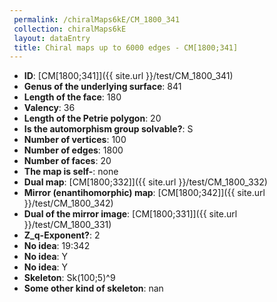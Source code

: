 ```yaml
--- 
 permalink: /chiralMaps6kE/CM_1800_341 
 collection: chiralMaps6kE
 layout: dataEntry
 title: Chiral maps up to 6000 edges - CM[1800;341]
---
```


- **ID**: [CM[1800;341]]({{ site.url }}/test/CM_1800_341)
- **Genus of the underlying surface**: 841
- **Length of the face**: 180
- **Valency**: 36
- **Length of the Petrie polygon**: 20
- **Is the automorphism group solvable?**: S
- **Number of vertices**: 100
- **Number of edges**: 1800
- **Number of faces**: 20
- **The map is self-**: none
- **Dual map**: [CM[1800;332]]({{ site.url }}/test/CM_1800_332)
- **Mirror (enantihomorphic) map**: [CM[1800;342]]({{ site.url }}/test/CM_1800_342)
- **Dual of the mirror image**: [CM[1800;331]]({{ site.url }}/test/CM_1800_331)
- **Z_q-Exponent?**: 2
- **No idea**:  19:342
- **No idea**: Y
- **No idea**: Y
- **Skeleton**: Sk(100;5)^9
- **Some other kind of skeleton**: nan

